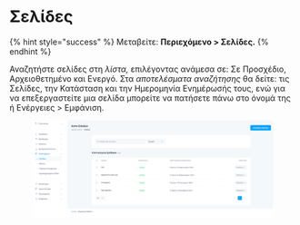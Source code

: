 # Σελίδες

{% hint style="success" %}
Μεταβείτε: **Περιεχόμενο > Σελίδες.**
{% endhint %}

Αναζητήστε σελίδες στη _λίστα,_ επιλέγοντας ανάμεσα σε: Σε Προσχέδιο, Αρχειοθετημένο και Ενεργό. Στα _αποτελέσματα αναζήτησης_ θα δείτε: τις Σελίδες, την Κατάσταση και την Ημερομηνία Ενημέρωσής τους, ενώ για να επεξεργαστείτε μια σελίδα μπορείτε να πατήσετε πάνω στο όνομά της ή Ενέργειες > Εμφάνιση.

<figure><img src="../.gitbook/assets/ScreenHunter 55 (1).png" alt=""><figcaption></figcaption></figure>

